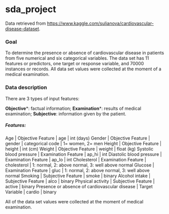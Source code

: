 # sda_project

Data retrieved from https://www.kaggle.com/sulianova/cardiovascular-disease-dataset.

### Goal

To determine the presence or absence of cardiovascular disease in patients from five numerical and six categorical variables.
The data set has 11 features or predictors, one target or response variable, and 70000 instances or records.
All data set values were collected at the moment of a medical examination.

### Data description

There are 3 types of input features:

**Objective***: factual information;
**Examination***: results of medical examination;
**Subjective**: information given by the patient.

##### Features:

Age | Objective Feature | age | int (days)
Gender | Objective Feature | gender | categorical code | 1= women, 2= men
Height | Objective Feature | height | int (cm)
Weight | Objective Feature | weight | float (kg)
Systolic blood pressure | Examination Feature | ap_hi | int
Diastolic blood pressure | Examination Feature | ap_lo | int
Cholesterol | Examination Feature | cholesterol | 1: normal, 2: above normal, 3: well above normal
Glucose | Examination Feature | gluc | 1: normal, 2: above normal, 3: well above normal
Smoking | Subjective Feature | smoke | binary
Alcohol intake | Subjective Feature | alco | binary
Physical activity | Subjective Feature | active | binary
Presence or absence of cardiovascular disease | Target Variable | cardio | binary

All of the data set values were collected at the moment of medical examination.